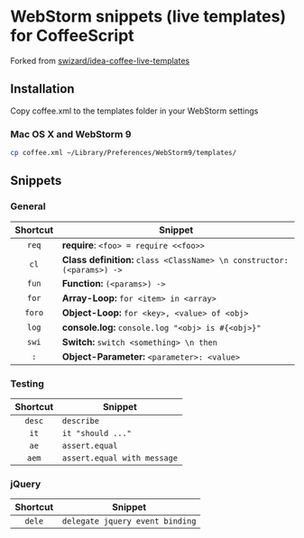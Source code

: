 # WebStorm snippets (live templates) for CoffeeScript

Forked from [swizard/idea-coffee-live-templates](https://github.com/swizard/idea-coffee-live-templates)

## Installation

Copy coffee.xml  to the templates folder in your WebStorm settings

### Mac OS X and WebStorm 9

``` bash
cp coffee.xml ~/Library/Preferences/WebStorm9/templates/
```

## Snippets

### General

| Shortcut | Snippet |
|:--------:|---------|
| `req`    | **require**: `<foo> = require <<foo>>` |
| `cl`     | **Class definition:** `class <ClassName> \n constructor: (<params>) ->` |
| `fun`    | **Function:** `(<params>) ->` |
| `for`    | **Array-Loop:** `for <item> in <array>` |
| `foro`   | **Object-Loop:** `for <key>, <value> of <obj>` |
| `log`    | **console.log:** `console.log "<obj> is #{<obj>}"` |
| `swi`    | **Switch:** `switch <something> \n then` |
| `:`      | **Object-Parameter:** `<parameter>: <value>` |

### Testing

| Shortcut | Snippet |
|:--------:|---------|
| `desc`   | `describe` |
| `it`     | `it "should ..."` |
| `ae`     | `assert.equal` |
| `aem`    | `assert.equal with message` |

### jQuery

| Shortcut | Snippet |
|:--------:|---------|
| `dele`   | `delegate jquery event binding` |

 
